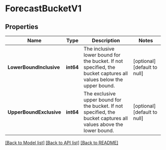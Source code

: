 # ForecastBucketV1

## Properties
Name | Type | Description | Notes
------------ | ------------- | ------------- | -------------
**LowerBoundInclusive** | **int64** | The inclusive lower bound for the bucket.  If not specified, the bucket captures all values below the upper bound. | [optional] [default to null]
**UpperBoundExclusive** | **int64** | The exclusive upper bound for the bucket.  If not specified, the bucket captures all values above the lower bound. | [optional] [default to null]

[[Back to Model list]](../README.md#documentation-for-models) [[Back to API list]](../README.md#documentation-for-api-endpoints) [[Back to README]](../README.md)

